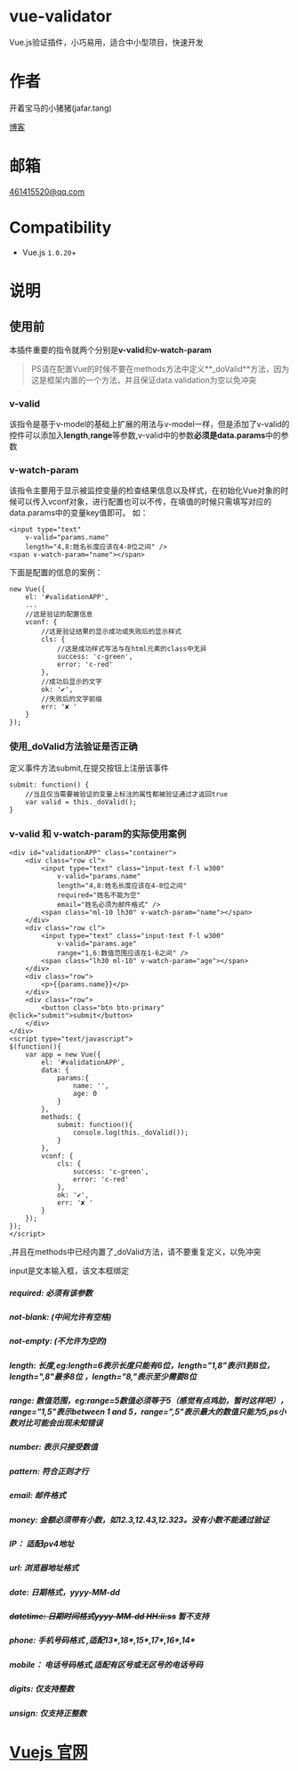 # vue-validator

Vue.js验证插件，小巧易用，适合中小型项目，快速开发

# 作者
开着宝马的小猪猪(jafar.tang)

[博客](http://www.xiaozhuzhu.top)

# 邮箱
461415520@qq.com

# Compatibility
- Vue.js `1.0.20`+

# 说明
## 使用前
本插件重要的指令就两个分别是**v-valid**和**v-watch-param**

> PS请在配置Vue的时候不要在methods方法中定义**_doValid**方法，因为这是框架内置的一个方法，并且保证data.validation为空以免冲突

### v-valid
该指令是基于v-model的基础上扩展的用法与v-model一样，但是添加了v-valid的控件可以添加入**length**,**range**等参数,v-valid中的参数**必须是data.params**中的参数

### v-watch-param
该指令主要用于显示被监控变量的检查结果信息以及样式，在初始化Vue对象的时候可以传入vconf对象，进行配置也可以不传，在填值的时候只需填写对应的data.params中的变量key值即可。
如：
```
<input type="text"
	v-valid="params.name"
	length="4,8:姓名长度应该在4-8位之间" />
<span v-watch-param="name"></span>
```
下面是配置的信息的案例：
```
new Vue({
	el: '#validationAPP',
	...
	//这是验证的配置信息
	vconf: {
		//这是验证结果的显示成功或失败后的显示样式
		cls: {
			//这是成功样式写法与在html元素的class中无异
			success: 'c-green',
			error: 'c-red'
		},
		//成功后显示的文字
		ok: '✔',
		//失败后的文字前缀
		err: '✘ '
	}
});
```

### 使用_doValid方法验证是否正确
定义事件方法submit,在提交按钮上注册该事件 
```
submit: function() {
	//当且仅当需要被验证的变量上标注的属性都被验证通过才返回true
	var valid = this._doValid();
}
```

### v-valid 和 v-watch-param的实际使用案例
```
<div id="validationAPP" class="container">
	<div class="row cl">
		<input type="text" class="input-text f-l w300" 
			v-valid="params.name"
			length="4,8:姓名长度应该在4-8位之间"
			required="姓名不能为空"
			email="姓名必须为邮件格式" />
		<span class="ml-10 lh30" v-watch-param="name"></span>
	</div>
	<div class="row cl">
		<input type="text" class="input-text f-l w300" 
			v-valid="params.age"
			range="1,6:数值范围应该在1-6之间" />
		<span class="lh30 ml-10" v-watch-param="age"></span>
	</div>
	<div class="row">
		<p>{{params.name}}</p>
	</div>
	<div class="row">
		<button class="btn btn-primary" @click="submit">submit</button>
	</div>
</div>
<script type="text/javascript">
$(function(){
	var app = new Vue({
		el: '#validationAPP',
		data: {
			params:{
				name: '',
				age: 0
			}
		},
		methods: {
			submit: function(){
				console.log(this._doValid());
			}
		},
		vconf: {
			cls: {
				success: 'c-green',
				error: 'c-red'
			},
			ok: '✔',
			err: '✘ '
		}
	});
});
</script>
```

,并且在methods中已经内置了_doValid方法，请不要重复定义，以免冲突

input是文本输入框，该文本框绑定
##### required: 必须有该参数
##### not-blank: (中间允许有空格)
##### not-empty: (不允许为空的)
##### length: 长度,eg:length=6表示长度只能有6位，length="1,8"表示1到8位，length=",8"最多8位 ，length="8,"表示至少需要8位
##### range: 数值范围，eg:range=5数值必须等于5（感觉有点鸡肋，暂时这样吧），range="1,5"表示between 1 and 5，range=",5"表示最大的数值只能为5,ps小数对比可能会出现未知错误
##### number: 表示只接受数值
##### pattern: 符合正则才行
##### email: 邮件格式
##### money: 金额必须带有小数，如12.3,12.43,12.323。没有小数不能通过验证
##### IP： 适配ipv4地址
##### url: 浏览器地址格式
##### date: 日期格式，yyyy-MM-dd
##### ~~datetime: 日期时间格式yyyy-MM-dd HH:ii:ss~~ 暂不支持
##### phone: 手机号码格式 ,适配13*,18*,15*,17*,16*,14*
##### mobile： 电话号码格式,适配有区号或无区号的电话号码
##### digits: 仅支持整数
##### unsign: 仅支持正整数


# [Vuejs 官网](http://cn.vuejs.org/)
